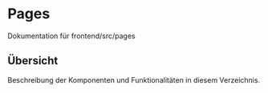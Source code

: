# Pages

Dokumentation für frontend/src/pages

## Übersicht

Beschreibung der Komponenten und Funktionalitäten in diesem Verzeichnis.
